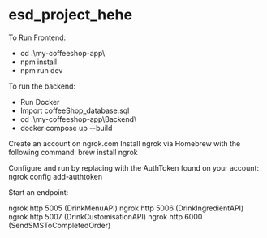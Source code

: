 # esd_project_hehe


To Run Frontend:
- cd .\my-coffeeshop-app\
- npm install
- npm run dev

To run the backend:
- Run Docker
- Import coffeeShop_database.sql
- cd .\my-coffeeshop-app\Backend\
- docker compose up --build


Create an account on ngrok.com
Install ngrok via Homebrew with the following command:
brew install ngrok

Configure and run by replacing <token> with the AuthToken found on your account:
ngrok config add-authtoken <token>

Start an endpoint: 

ngrok http 5005 (DrinkMenuAPI)
ngrok http 5006 (DrinkIngredientAPI)
ngrok http 5007 (DrinkCustomisationAPI)
ngrok http 6000 (SendSMSToCompletedOrder)